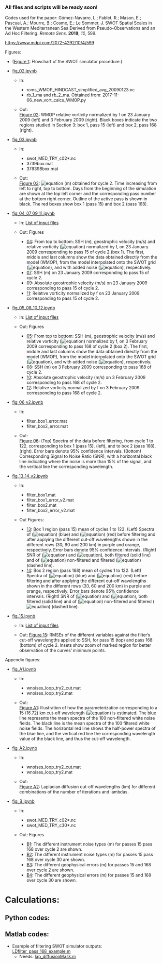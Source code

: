 ### All files and scripts will be ready soon!

Codes used for the paper: Gómez-Navarro, L.; Fablet, R.; Mason, E.; Pascual, A.; Mourre, B.; Cosme, E.; Le Sommer, J. SWOT Spatial Scales in the Western Mediterranean Sea Derived from Pseudo-Observations and an Ad Hoc Filtering. _Remote Sens._ **2018**, _10_, 599.  

https://www.mdpi.com/2072-4292/10/4/599

Figures:

* ([Figure 1](figures/jpeg/flowchart_nofill_paper.jpeg): Flowchart of the SWOT simulator procedure.)

* [fig_02.ipynb](figures/fig_02.ipynb)

	* In:<br>
		* roms_WMOP_HINDCAST_simplified_avg_20090123.nc
		* rb_1_ma and rb_2_ma.  Obtained from: 2017-11-06_new_vort_calcs_WMOP.py
		
	* Out: <br>
[Figure 02](figures/jpeg/rel_vort_WMOP_evan_BOX_redBlue.jpeg): WMOP relative vorticity normalized by f on 23 January 2009 (left) and 3 February 2009 (right). Black boxes indicate the two regions studied in Section 3: box 1, pass 15 (left) and box 2, pass 168 (right).

* [fig_03.ipynb](figures/fig_03.ipynb)
	
	* In:
		* swot_MED_TRY_c02*.nc
		* 3739box.mat
		* 378398box.mat
		
    * Out: <br>
[Figure 03](figures/jpeg/daily_inputs_cycle2_gradual.jpeg): ![equation](http://latex.codecogs.com/gif.latex?SSH$_{obs}$) (m) obtained for cycle 2. Time increasing from left to right, top to bottom. Days from the beginning of the simulation are shown at the top left corner and the corresponding pass number at the bottom right corner. Outline of the active pass is shown in black. The red boxes show box 1
(pass 15) and box 2 (pass 168).
            
* [fig_04_07_09_11.ipynb](figures/fig_04_07_09_11.ipynb)

	* In: [List of input files](input_files/list_fig_04_07_09_11.md)
		
	* Out: Figures
		* [04](figures/jpeg/3_vars_p015_DEF_redBlue.jpeg): From top to bottom: SSH (m), geostrophic velocity (m/s) and relative vorticity (![equation](http://latex.codecogs.com/gif.latex?\zeta)) normalized by f, on 23 January 2009 corresponding to pass 15 of cycle 2 (box 1). The first, middle and last columns show the data obtained directly from the model (WMOP), from the model interpolated onto the SWOT grid (![equation](http://latex.codecogs.com/gif.latex?SSH$_{model}$)), and with added noise (![equation](http://latex.codecogs.com/gif.latex?SSH$_{obs}$)), respectively.
		* [07](figures/jpeg/adt_p015_zoom_cutoff_DEF.jpeg): SSH (m) on 23 January 2009 corresponding to pass 15 of cycle 2.
		* [09](figures/jpeg/vel_p015_zoom_cutoff_DEF.jpeg): Absolute geostrophic velocity (m/s) on 23 January 2009 corresponding to pass 15 of cycle 2.
		* [11](figures/jpeg/vort_p015_zoom_cutoff_DEF.jpeg): Relative vorticity normalized by f on 23 January 2009 corresponding to pass 15 of cycle 2.

* [fig_05_08_10_12.ipynb](figures/fig_05_08_10_12.ipynb)
	
	* In:  [List of input files](/input_files/list_fig_05_08_10_12.md)
		
	* Out: Figures
		* [05](figures/jpeg/3_vars_p168_DEF_redBlue.jpeg): From top to bottom: SSH (m), geostrophic velocity (m/s) and relative vorticity (![equation](http://latex.codecogs.com/gif.latex?\zeta)) normalized by f, on 3 February 2009 corresponding to pass 168 of cycle 2 (box 2). The first, middle and last columns show the data obtained directly from the model (WMOP), from the model interpolated onto the SWOT
grid (![equation](http://latex.codecogs.com/gif.latex?SSH$_{model}$)), and with added noise (![equation](http://latex.codecogs.com/gif.latex?SSH$_{obs}$)), respectively.
		* [08](figures/jpeg/adt_p168_zoom_cutoff_DEF.jpeg): SSH (m) on 3 February 2009 corresponding to pass 168 of cycle 2.
		* [10](figures/jpeg/vel_p168_zoom_cutoff_DEF.jpeg): Absolute geostrophic velocity (m/s) on 3 February 2009 corresponding to pass 168 of cycle 2.
		* [12](figures/jpeg/vort_p168_zoom_cutoff_DEF.jpeg): Relative vorticity normalized by f on 3 February 2009 corresponding to pass 168 of cycle 2.
		        
* [fig_06_v2.ipynb](figures/fig_06_v2.ipynb)
 
 	* In: 
		* filter_box1_error.mat
		* filter_box2_error.mat
	
	* Out: <br>
	[Figure 06](figures/jpeg/spectra_nofilt_v2.jpeg): (Top) Spectra of the data before filtering, from cycle 1 to 122, corresponding to box 1 (pass 15), (left), and to box 2 (pass 168), (right). Error bars denote 95% confidence intervals. (Bottom) Corresponding Signal to Noise Ratio (SNR), with a horizontal black line indicating where the noise is
more than 15% of the signal, and the vertical line the corresponding wavelength.
           
* [fig_13_14_v2.ipynb](figures/fig_13_14_v2.ipynb)
    	
	* In: 
		* filter_box1.mat
		* filter_box1_error_v2.mat
		* filter_box2.mat
		* filter_box2_error_v2.mat
	
	* Out Figures:
		* [13](figures/jpeg/spectra_p015_v2.jpeg): Box 1 region (pass 15) mean of cycles 1 to 122. (Left) Spectra of (![equation](http://latex.codecogs.com/gif.latex?SSH$_{model}$)) (blue) and (![equation](http://latex.codecogs.com/gif.latex?SSH$_{obs}$)) (red) before filtering and after applying the different cut-off wavelengths shown in the different rows (30, 60 and 200 km) in purple and orange, respectively. Error bars denote 95% confidence intervals. (Right) SNR of (![equation](http://latex.codecogs.com/gif.latex?SSH$_{model}$)) and (![equation](http://latex.codecogs.com/gif.latex?SSH$_{obs}$)), both filtered (solid line) and of (![equation](http://latex.codecogs.com/gif.latex?SSH$_{model}$)) non-filtered and filtered (![equation](http://latex.codecogs.com/gif.latex?SSH$_{obs}$)) (dashed line).
		* [14](figures/jpeg/spectra_p168_v2.jpeg): Box 2 region (pass 168) mean of cycles 1 to 122. (Left) Spectra of (![equation](http://latex.codecogs.com/gif.latex?SSH$_{model}$)) (blue) and (![equation](http://latex.codecogs.com/gif.latex?SSH$_{obs}$)) (red) before filtering and after applying the different cut-off wavelengths shown in the different rows (30, 60 and 200 km) in purple and orange, respectively. Error bars denote 95% confidence intervals.  (Right) SNR of (![equation](http://latex.codecogs.com/gif.latex?SSH$_{model}$)) and (![equation](http://latex.codecogs.com/gif.latex?SSH$_{obs}$)), both filtered (solid line) and of (![equation](http://latex.codecogs.com/gif.latex?SSH$_{model}$)) non-filtered and filtered (![equation](http://latex.codecogs.com/gif.latex?SSH$_{obs}$)) (dashed line).
        
* [fig_15.ipynb](figures/fig_15.ipynb)
    	
	* In: [List of input files](input_files/list_fig_015.md)
	
	* Out: [Figure 15](figures/jpeg/rmse.jpeg): RMSEs of the different variables against the filter’s cut-off wavelengths applied to SSH, for pass 15 (top) and pass 168 (bottom) of cycle 2. Insets show zoom of marked region for better observation of the curves’ minimum points.
	
Appendix figures:

* [fig_A1.ipynb](figures/fig_A1.ipynb)
    	
	* In:
		* wnoises_loop_try2_cut.mat
		* wnoises_loop_try2.mat
    	
	* Out: <br>
	[Figure A1](figures/jpeg/A1.jpeg): Illustration of how the parameterization corresponding to a 15 (16.72) km cut-off wavelength (![equation](http://latex.codecogs.com/gif.latex?\lambda_c)) is estimated. The blue line represents the mean spectra of the 100 non-filtered white noise fields. The black line is the mean spectra of the 100 filtered white noise fields. The horizontal red line shows the half-power spectra of the blue line, and the vertical red line the corresponding wavelength value of the black line, and thus the cut-off wavelength.
	
* [fig_A2.ipynb](figures/fig_A2.ipynb)

	* In:
		* wnoises_loop_try2_cut.mat
		* wnoises_loop_try2.mat
		
	* Out: <br>
	[Figure A2](figures/jpeg/A2.jpeg): Laplacian diffusion cut-off wavelengths (km) for different combinations of the number of iterations and lambdas.
        
* [fig_B.ipynb](figures/fig_B.ipynb)
    
	* In:
		* swot_MED_TRY_c02*.nc
		* swot_MED_TRY_c30*.nc
    
	* Out: Figures
		* [B1](figures/jpeg/NOISE_inst_some_swot_MED_TRY_c02.jpeg): The different instrument noise types (m) for passes 15 pass 168 over cycle 2 are shown. 
		* [B2](figures/jpeg/NOISE_inst_some_swot_MED_TRY_c30.jpeg): The different instrument noise types (m) for passes 15 pass 168 over cycle 30 are shown.
		* [B3](figures/jpeg/NOISE_geo_some_swot_MED_TRY_c02.jpeg): The different geophysical errors (m) for passes 15 and 168 over cycle 2 are shown.
		* [B4](figures/jpeg/NOISE_geo_some_swot_MED_TRY_c30.jpeg): The different geophysical errors (m) for passes 15 and 168 over cycle 30 are shown.

# Calculations:

## Python codes:


## Matlab codes:

* Example of filtering SWOT simulator outputs: [LDfilter_pass_168_example.m](calculations/LDfilter_pass_168_example.m)
	* Needs: [lap_diffusionMask.m](calculations/lap_diffusionMask.m)

